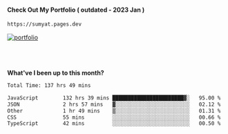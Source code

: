 #### Check Out My Portfolio ( outdated - 2023 Jan ) 
````bash
https://sumyat.pages.dev
````

<a href='https://sumyat.pages.dev/'>
    <img src='https://github.com/sumyat-aung/sumyat-aung/assets/108873224/c9b4f2be-c585-4dd3-84e1-692c3854a6d8' alt='portfolio' align='center' />
</a>


<br />
<br />


<br />
<br />

**What've I been up to this month?**

<!--START_SECTION:waka-->

```txt
Total Time: 137 hrs 49 mins

JavaScript        132 hrs 39 mins ███████████████████████▓░   95.00 %
JSON              2 hrs 57 mins   ▓░░░░░░░░░░░░░░░░░░░░░░░░   02.12 %
Other             1 hr 49 mins    ▒░░░░░░░░░░░░░░░░░░░░░░░░   01.31 %
CSS               55 mins         ░░░░░░░░░░░░░░░░░░░░░░░░░   00.66 %
TypeScript        42 mins         ░░░░░░░░░░░░░░░░░░░░░░░░░   00.50 %
```

<!--END_SECTION:waka-->




